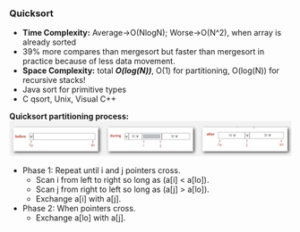 ### Quicksort 
* **Time Complexity:** Average->O(NlogN); Worse->O(N^2), when array is already sorted 
* 39% more compares than mergesort but faster than mergesort in practice because of less data movement.
* **Space Complexity:** total **_O(log(N))_**, O(1) for partitioning, O(log(N)) for recursive stacks!
* Java sort for primitive types 
* C qsort, Unix, Visual C++


**Quicksort partitioning process:** 
<br/>
![Quicksort](https://github.com/aduispace/Princeton-Algorithms-and-Data-Structures/blob/master/Quicksort.JPG)

* Phase 1: Repeat until i and j pointers cross.
	* Scan i from left to right so long as (a[i] < a[lo]).
	* Scan j from right to left so long as (a[j] > a[lo]).
 	* Exchange a[i] with a[j].
* Phase 2: When pointers cross.
	* Exchange a[lo] with a[j].
